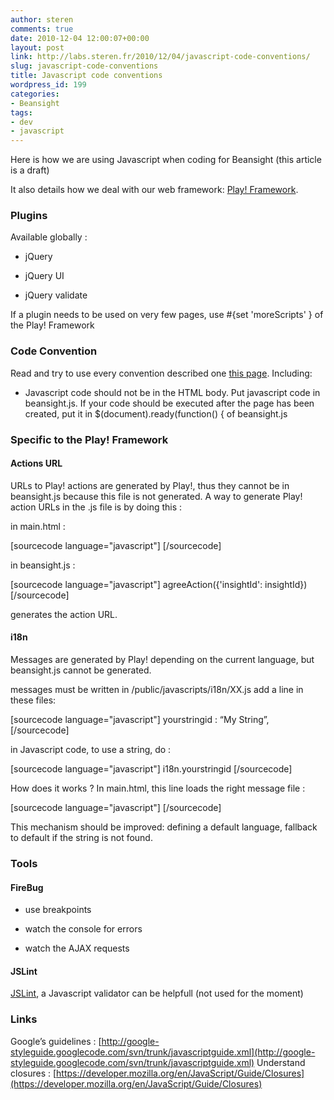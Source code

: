 ```yaml
---
author: steren
comments: true
date: 2010-12-04 12:00:07+00:00
layout: post
link: http://labs.steren.fr/2010/12/04/javascript-code-conventions/
slug: javascript-code-conventions
title: Javascript code conventions
wordpress_id: 199
categories:
- Beansight
tags:
- dev
- javascript
---
```


Here is how we are using Javascript when coding for Beansight (this article is a draft)

It also details how we deal with our web framework: [Play! Framework](http://www.playframework.org/).


### Plugins


Available globally :



	
  * jQuery

	
  * jQuery UI

	
  * jQuery validate


If a plugin needs to be used on very few pages, use #{set 'moreScripts' } of the Play! Framework


### Code Convention


Read and try to use every convention described one [this page](http://javascript.crockford.com/code.html).
Including:



	
  * Javascript code should not be in the HTML body.  Put javascript code in beansight.js. If your code should be executed  after the page has been created, put it in $(document).ready(function() {  of beansight.js




### Specific to the Play! Framework




#### Actions URL


URLs to Play! actions are generated by Play!, thus they cannot be in beansight.js because this file is not generated.
A way to generate Play! action URLs in the .js file is by doing this :

in main.html :

[sourcecode language="javascript"]
    <!-- define here the actions -->
    <script type="text/javascript">
    var agreeAction = #{jsAction @Application.agree(':insightId') /};
    </script>
[/sourcecode]

in beansight.js :

[sourcecode language="javascript"]
agreeAction({'insightId': insightId})
[/sourcecode]

generates the action URL.


#### i18n


Messages are generated by Play! depending on the current language, but beansight.js cannot be generated.

messages must be written in /public/javascripts/i18n/XX.js
add a line in these files:

[sourcecode language="javascript"]
yourstringid : “My String”,
[/sourcecode]

in Javascript code, to use a string, do :

[sourcecode language="javascript"]
    i18n.yourstringid
[/sourcecode]

How does it works ?
In main.html, this line loads the right message file :

[sourcecode language="javascript"]
    <!-- load the right i18n file -->
    <script src="/public/javascripts/i18n/&{'i18n'}.js" type="text/javascript" charset="utf-8"></script>
[/sourcecode]

This mechanism should be improved: defining a default language, fallback to default if the string is not found.


### Tools




#### FireBug





	
  * use breakpoints

	
  * watch the console for errors

	
  * watch the AJAX requests




#### JSLint


[JSLint](http://www.jslint.com/), a Javascript validator can be helpfull (not used for the moment)


### Links


Google’s guidelines : [http://google-styleguide.googlecode.com/svn/trunk/javascriptguide.xml](http://google-styleguide.googlecode.com/svn/trunk/javascriptguide.xml)
Understand closures : [https://developer.mozilla.org/en/JavaScript/Guide/Closures](https://developer.mozilla.org/en/JavaScript/Guide/Closures)
